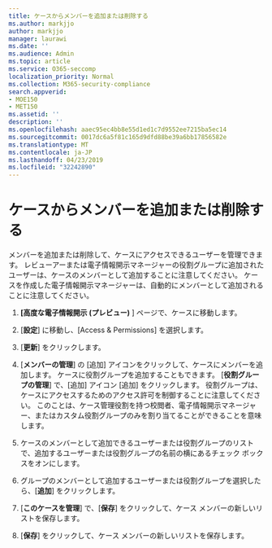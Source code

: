 ```yaml
---
title: ケースからメンバーを追加または削除する
ms.author: markjjo
author: markjjo
manager: laurawi
ms.date: ''
ms.audience: Admin
ms.topic: article
ms.service: O365-seccomp
localization_priority: Normal
ms.collection: M365-security-compliance
search.appverid:
- MOE150
- MET150
ms.assetid: ''
description: ''
ms.openlocfilehash: aaec95ec4bb8e55d1ed1c7d9552ee7215ba5ec14
ms.sourcegitcommit: 0017dc6a5f81c165d9dfd88be39a6bb17856582e
ms.translationtype: MT
ms.contentlocale: ja-JP
ms.lasthandoff: 04/23/2019
ms.locfileid: "32242890"
---
```

# <a name="add-or-remove-members-from-a-case"></a>ケースからメンバーを追加または削除する

メンバーを追加または削除して、ケースにアクセスできるユーザーを管理できます。 レビューアーまたは電子情報開示マネージャーの役割グループに追加されたユーザーは、ケースのメンバーとして追加することに注意してください。 ケースを作成した電子情報開示マネージャーは、自動的にメンバーとして追加されることに注意してください。

1. **[高度な電子情報開示 (プレビュー)** ] ページで、ケースに移動します。

2. [**設定**] に移動し、[Access & Permissions] を選択します。
 
3. [**更新**] をクリックします。
 
4. [**メンバーの管理**] の [追加] アイコンをクリックして、ケースにメンバーを追加します。 ケースに役割グループを追加することもできます。 [**役割グループの管理**] で、[追加] アイコン [追加] をクリックします。 
    役割グループは、ケースにアクセスするためのアクセス許可を制御することに注意してください。 このことは、ケース管理役割を持つ校閲者、電子情報開示マネージャー、またはカスタム役割グループのみを割り当てることができることを意味します。
 
5. ケースのメンバーとして追加できるユーザーまたは役割グループのリストで、追加するユーザーまたは役割グループの名前の横にあるチェック ボックスをオンにします。

6. グループのメンバーとして追加するユーザーまたは役割グループを選択したら、[**追加**] をクリックします。

7. [**このケースを管理**] で、[**保存**] をクリックして、ケース メンバーの新しいリストを保存します。

8. [**保存**] をクリックして、ケース メンバーの新しいリストを保存します。
